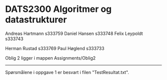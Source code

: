 # DATS2300 Algoritmer og datastrukturer
Andreas Hartmann s333759 
Daniel Hansen s333748
Felix Leypoldt s333743

Herman Rustad s333769
Paul Høglend s333733

Oblig 2 ligger i mappen Assignments/Oblig2


--------------------------------------------------------------
Spørsmålene i oppgave 1 er besvart i filen "TestResultat.txt".
